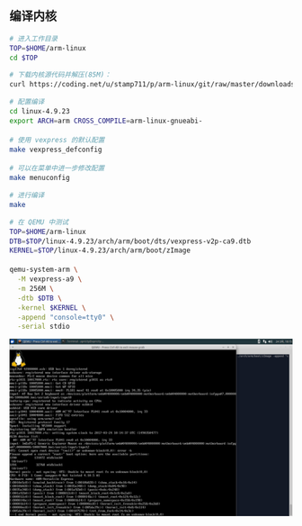 ## 编译内核

```bash
# 进入工作目录
TOP=$HOME/arm-linux
cd $TOP
```

```bash
# 下载内核源代码并解压(85M)：
curl https://coding.net/u/stamp711/p/arm-linux/git/raw/master/downloads/linux-4.10.5.tar.xz | tar -xJf -
```

```bash
# 配置编译
cd linux-4.9.23
export ARCH=arm CROSS_COMPILE=arm-linux-gnueabi-

# 使用 vexpress 的默认配置
make vexpress_defconfig

# 可以在菜单中进一步修改配置
make menuconfig
```

```bash
# 进行编译
make
```

```bash
# 在 QEMU 中测试
TOP=$HOME/arm-linux
DTB=$TOP/linux-4.9.23/arch/arm/boot/dts/vexpress-v2p-ca9.dtb
KERNEL=$TOP/linux-4.9.23/arch/arm/boot/zImage

qemu-system-arm \
  -M vexpress-a9 \
  -m 256M \
  -dtb $DTB \
  -kernel $KERNEL \
  -append "console=tty0" \
  -serial stdio
```

![测试结果](/assets/qemu_kernel_only.png)